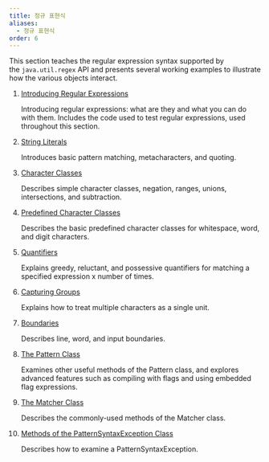 ```yaml
---
title: 정규 표현식
aliases:
  - 정규 표현식
order: 6
---
```

This section teaches the regular expression syntax supported by the `java.util.regex` API and presents several working examples to illustrate how the various objects interact.

  

1. [Introducing Regular Expressions](https://dev.java/learn/regex/intro/)  
    
    Introducing regular expressions: what are they and what you can do with them. Includes the code used to test regular expressions, used throughout this section.
    
2. [String Literals](https://dev.java/learn/regex/string-literals/)  
    
    Introduces basic pattern matching, metacharacters, and quoting.
    
3. [Character Classes](https://dev.java/learn/regex/character-classes/)  
    
    Describes simple character classes, negation, ranges, unions, intersections, and subtraction.
    
4. [Predefined Character Classes](https://dev.java/learn/regex/predefined-character-classes/)  
    
    Describes the basic predefined character classes for whitespace, word, and digit characters.
    
5. [Quantifiers](https://dev.java/learn/regex/quantifiers/)  
    
    Explains greedy, reluctant, and possessive quantifiers for matching a specified expression x number of times.
    
6. [Capturing Groups](https://dev.java/learn/regex/groups/)  
    
    Explains how to treat multiple characters as a single unit.
    
7. [Boundaries](https://dev.java/learn/regex/boundary-matchers/)  
    
    Describes line, word, and input boundaries.
    
8. [The Pattern Class](https://dev.java/learn/regex/patterns/)  
    
    Examines other useful methods of the Pattern class, and explores advanced features such as compiling with flags and using embedded flag expressions.
    
9. [The Matcher Class](https://dev.java/learn/regex/matchers/)  
    
    Describes the commonly-used methods of the Matcher class.
    
10. [Methods of the PatternSyntaxException Class](https://dev.java/learn/regex/pattern-syntax-exception/)  
    
    Describes how to examine a PatternSyntaxException.